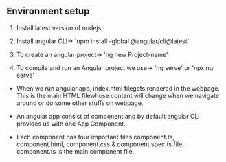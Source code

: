 ## Environment setup

1. Install latest version of nodejs

2. Install angular CLI->
    'npm install -global @angular/cli@latest'

3. To create an angular project->
    'ng new Project-name'

4. To compile and run an Angular project we use->
    'ng serve' or 'npx ng serve'

* When we run angular app, index.html filegets rendered in the webpage. This is the main HTML filewhose content will change when we navigate around or do some other stuffs on webpage.

* An angular app consist of component and by default angular CLI provides us with one App Component.

* Each component has four important files component.ts, component.html, component.css & component.spec.ts file. component.ts is the main component file.
